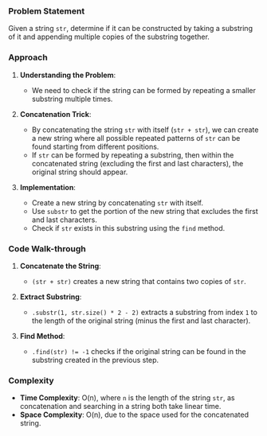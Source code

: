 ### Problem Statement
Given a string `str`, determine if it can be constructed by taking a substring of it and appending multiple copies of the substring together.

### Approach
1. **Understanding the Problem**:
   - We need to check if the string can be formed by repeating a smaller substring multiple times.
   
2. **Concatenation Trick**:
   - By concatenating the string `str` with itself (`str + str`), we can create a new string where all possible repeated patterns of `str` can be found starting from different positions.
   - If `str` can be formed by repeating a substring, then within the concatenated string (excluding the first and last characters), the original string should appear.

3. **Implementation**:
   - Create a new string by concatenating `str` with itself.
   - Use `substr` to get the portion of the new string that excludes the first and last characters.
   - Check if `str` exists in this substring using the `find` method.

### Code Walk-through
1. **Concatenate the String**:
   - `(str + str)` creates a new string that contains two copies of `str`.

2. **Extract Substring**:
   - `.substr(1, str.size() * 2 - 2)` extracts a substring from index `1` to the length of the original string (minus the first and last character).

3. **Find Method**:
   - `.find(str) != -1` checks if the original string can be found in the substring created in the previous step.

### Complexity
- **Time Complexity**: O(n), where `n` is the length of the string `str`, as concatenation and searching in a string both take linear time.
- **Space Complexity**: O(n), due to the space used for the concatenated string.
